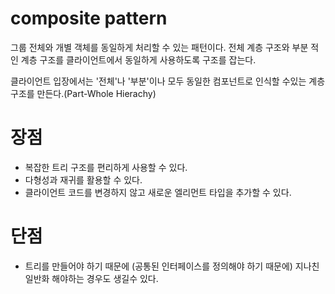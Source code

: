 # composite pattern

그룹 전체와 개별 객체를 동일하게 처리할 수 있는 패턴이다.
전체 계층 구조와 부분 적인 계층 구조를 클라이언트에서 동일하게 사용하도록 구조를 잡는다.

클라이언트 입장에서는 '전체'나 '부분'이나 모두 동일한 컴포넌트로 인식할 수있는 계층 구조를 만든다.(Part-Whole Hierachy)

# 장점

- 복잡한 트리 구조를 편리하게 사용할 수 있다.
- 다형성과 재귀를 활용할 수 있다.
- 클라이언트 코드를 변경하지 않고 새로운 엘리먼트 타입을 추가할 수 있다.

# 단점

- 트리를 만들어야 하기 때문에 (공통된 인터페이스를 정의해야 하기 때문에) 지나친 일반화 해야하는 경우도 생길수 있다.